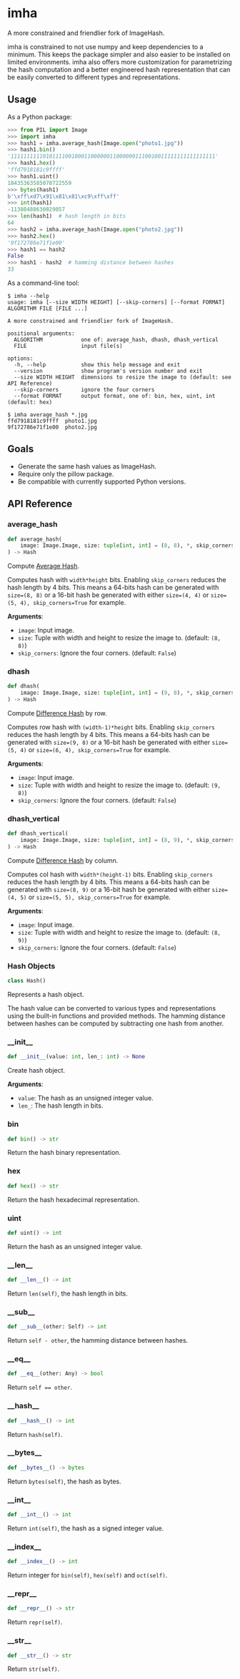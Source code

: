 imha
====

A more constrained and friendlier fork of ImageHash.

imha is constrained to not use numpy and keep dependencies to a minimum. This
keeps the package simpler and also easier to be installed on limited
environments. imha also offers more customization for parametrizing the hash
computation and a better engineered hash representation that can be easily
converted to different types and representations.

Usage
-----

As a Python package:

```python
>>> from PIL import Image
>>> import imha
>>> hash1 = imha.average_hash(Image.open("photo1.jpg"))
>>> hash1.bin()
'1111111111010111100100011000000110000001110010011111111111111111'
>>> hash1.hex()
'ffd7918181c9ffff'
>>> hash1.uint()
18435363585078722559
>>> bytes(hash1)
b'\xff\xd7\x91\x81\x81\xc9\xff\xff'
>>> int(hash1)
-11380488630829057
>>> len(hash1)  # hash length in bits
64
>>> hash2 = imha.average_hash(Image.open("photo2.jpg"))
>>> hash2.hex()
'9f172786e71f1e00'
>>> hash1 == hash2
False
>>> hash1 - hash2  # hamming distance between hashes
33
```

As a command-line tool:

```
$ imha --help
usage: imha [--size WIDTH HEIGHT] [--skip-corners] [--format FORMAT] ALGORITHM FILE [FILE ...]

A more constrained and friendlier fork of ImageHash.

positional arguments:
  ALGORITHM            one of: average_hash, dhash, dhash_vertical
  FILE                 input file(s)

options:
  -h, --help           show this help message and exit
  --version            show program's version number and exit
  --size WIDTH HEIGHT  dimensions to resize the image to (default: see API Reference)
  --skip-corners       ignore the four corners
  --format FORMAT      output format, one of: bin, hex, uint, int (default: hex)

$ imha average_hash *.jpg
ffd7918181c9ffff  photo1.jpg
9f172786e71f1e00  photo2.jpg
```

Goals
-----

* Generate the same hash values as ImageHash.
* Require only the pillow package.
* Be compatible with currently supported Python versions.

API Reference
-------------

### average\_hash

```python
def average_hash(
    image: Image.Image, size: tuple[int, int] = (8, 8), *, skip_corners: bool = False
) -> Hash
```

Compute [Average Hash].

Computes hash with `width*height` bits. Enabling `skip_corners` reduces the hash
length by 4 bits. This means a 64-bits hash can be generated with `size=(8, 8)`
or a 16-bit hash be generated with either `size=(4, 4)` or
`size=(5, 4), skip_corners=True` for example.

**Arguments**:

- `image`: Input image.
- `size`: Tuple with width and height to resize the image to. (default:
  `(8, 8)`)
- `skip_corners`: Ignore the four corners. (default: `False`)

### dhash

```python
def dhash(
    image: Image.Image, size: tuple[int, int] = (9, 8), *, skip_corners: bool = False
) -> Hash
```

Compute [Difference Hash] by row.

Computes row hash with `(width-1)*height` bits. Enabling `skip_corners `reduces
the hash length by 4 bits. This means a 64-bits hash can be generated with
`size=(9, 8)` or a 16-bit hash be generated with either `size=(5, 4)` or
`size=(6, 4), skip_corners=True` for example.

**Arguments**:

- `image`: Input image.
- `size`: Tuple with width and height to resize the image to. (default:
  `(9, 8)`)
- `skip_corners`: Ignore the four corners. (default: `False`)

### dhash\_vertical

```python
def dhash_vertical(
    image: Image.Image, size: tuple[int, int] = (8, 9), *, skip_corners: bool = False
) -> Hash
```

Compute [Difference Hash] by column.

Computes col hash with `width*(height-1)` bits. Enabling `skip_corners `reduces
the hash length by 4 bits. This means a 64-bits hash can be generated with
`size=(8, 9)` or a 16-bit hash be generated with either `size=(4, 5)` or
`size=(5, 5), skip_corners=True` for example.

**Arguments**:

- `image`: Input image.
- `size`: Tuple with width and height to resize the image to. (default:
  `(8, 9)`)
- `skip_corners`: Ignore the four corners. (default: `False`)


### Hash Objects

```python
class Hash()
```

Represents a hash object.

The hash value can be converted to various types and representations using the
built-in functions and provided methods. The hamming distance between hashes can
be computed by subtracting one hash from another.

### \_\_init\_\_

```python
def __init__(value: int, len_: int) -> None
```

Create hash object.

**Arguments**:

- `value`: The hash as an unsigned integer value.
- `len_`: The hash length in bits.

### bin

```python
def bin() -> str
```

Return the hash binary representation.

### hex

```python
def hex() -> str
```

Return the hash hexadecimal representation.

### uint

```python
def uint() -> int
```

Return the hash as an unsigned integer value.

### \_\_len\_\_

```python
def __len__() -> int
```

Return `len(self)`, the hash length in bits.

### \_\_sub\_\_

```python
def __sub__(other: Self) -> int
```

Return `self - other`, the hamming distance between hashes.

### \_\_eq\_\_

```python
def __eq__(other: Any) -> bool
```

Return `self == other`.

### \_\_hash\_\_

```python
def __hash__() -> int
```

Return `hash(self)`.

### \_\_bytes\_\_

```python
def __bytes__() -> bytes
```

Return `bytes(self)`, the hash as bytes.

### \_\_int\_\_

```python
def __int__() -> int
```

Return `int(self)`, the hash as a signed integer value.

### \_\_index\_\_

```python
def __index__() -> int
```

Return integer for `bin(self)`, `hex(self)` and `oct(self)`.

### \_\_repr\_\_

```python
def __repr__() -> str
```

Return `repr(self)`.

### \_\_str\_\_

```python
def __str__() -> str
```

Return `str(self)`.

[Average Hash]: https://www.hackerfactor.com/blog/index.php?/archives/432-Looks-Like-It.html
[Difference Hash]: https://www.hackerfactor.com/blog/index.php?/archives/529-Kind-of-Like-That.html
